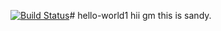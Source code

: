 [![Build Status](https://dev.azure.com/7509720680/demopipe/_apis/build/status/Sandy-azure.hello-world?branchName=master)](https://dev.azure.com/7509720680/demopipe/_build/latest?definitionId=1&branchName=master)# hello-world1
hii gm
this is sandy.
